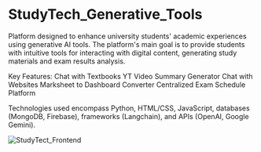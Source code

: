 # StudyTech_Generative_Tools

Platform designed to enhance university students' academic experiences using generative AI tools. The platform's main goal is to provide students with intuitive tools for interacting with digital content, generating study materials and exam results analysis.

Key Features:
Chat with Textbooks
YT Video Summary Generator
Chat with Websites
Marksheet to Dashboard Converter
Centralized Exam Schedule Platform

Technologies used encompass Python, HTML/CSS, JavaScript, databases (MongoDB, Firebase), frameworks (Langchain), and APIs (OpenAI, Google Gemini).

![StudyTect_Frontend](https://github.com/user-attachments/assets/003bdb57-40b1-4033-a413-e8518d1548ae)

